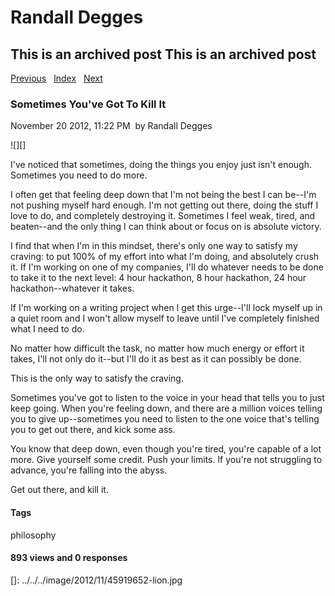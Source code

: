# Randall Degges

## This is an archived post This is an archived post

[Previous][]   [Index][]   [Next][]

### Sometimes You've Got To Kill It

November 20 2012, 11:22 PM  by Randall Degges

![][]

I've noticed that sometimes, doing the things you enjoy just isn't enough.
Sometimes you need to do more.

I often get that feeling deep down that I'm not being the best I can be--I'm not
pushing myself hard enough. I'm not getting out there, doing the stuff I love to
do, and completely destroying it. Sometimes I feel weak, tired, and beaten--and
the only thing I can think about or focus on is absolute victory.

I find that when I'm in this mindset, there's only one way to satisfy my
craving: to put 100% of my effort into what I'm doing, and absolutely crush it.
If I'm working on one of my companies, I'll do whatever needs to be done to take
it to the next level: 4 hour hackathon, 8 hour hackathon, 24 hour
hackathon--whatever it takes.

If I'm working on a writing project when I get this urge--I'll lock myself up in
a quiet room and I won't allow myself to leave until I've completely finished
what I need to do.

No matter how difficult the task, no matter how much energy or effort it takes,
I'll not only do it--but I'll do it as best as it can possibly be done.

This is the only way to satisfy the craving.

Sometimes you've got to listen to the voice in your head that tells you to just
keep going. When you're feeling down, and there are a million voices telling you
to give up--sometimes you need to listen to the one voice that's telling you to
get out there, and kick some ass.

You know that deep down, even though you're tired, you're capable of a lot more.
Give yourself some credit. Push your limits. If you're not struggling to
advance, you're falling into the abyss.

Get out there, and kill it.

#### Tags

philosophy

#### 893 views and 0 responses

  [Previous]: ../../../posts/2012/11/improvement-and-perfection.html
  [Index]: ../../../index.html
  [Next]: ../../../posts/2012/11/a-year-in-bakersfield.html
  []: ../../../image/2012/11/45919652-lion.jpg
